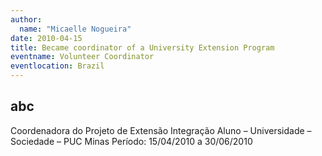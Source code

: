 ```yaml
---
author:
  name: "Micaelle Nogueira"
date: 2010-04-15
title: Became coordinator of a University Extension Program
eventname: Volunteer Coordinator
eventlocation: Brazil
---
```


## abc

Coordenadora do Projeto de Extensão Integração Aluno – Universidade – Sociedade – PUC Minas
Período: 15/04/2010 a 30/06/2010